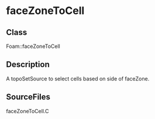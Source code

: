 # faceZoneToCell 
## Class
Foam::faceZoneToCell

## Description
A topoSetSource to select cells based on side of faceZone.

## SourceFiles
faceZoneToCell.C

